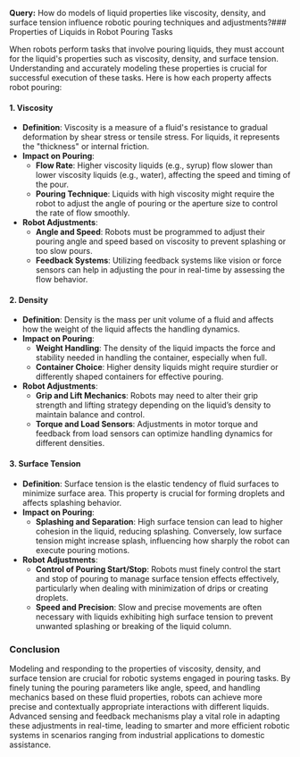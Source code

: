 **Query:** How do models of liquid properties like viscosity, density, and surface tension influence robotic pouring techniques and adjustments?### Properties of Liquids in Robot Pouring Tasks

When robots perform tasks that involve pouring liquids, they must account for the liquid's properties such as viscosity, density, and surface tension. Understanding and accurately modeling these properties is crucial for successful execution of these tasks. Here is how each property affects robot pouring:

#### 1. **Viscosity**
   - **Definition**: Viscosity is a measure of a fluid's resistance to gradual deformation by shear stress or tensile stress. For liquids, it represents the "thickness" or internal friction.
   - **Impact on Pouring**:
     - **Flow Rate**: Higher viscosity liquids (e.g., syrup) flow slower than lower viscosity liquids (e.g., water), affecting the speed and timing of the pour.
     - **Pouring Technique**: Liquids with high viscosity might require the robot to adjust the angle of pouring or the aperture size to control the rate of flow smoothly.
   - **Robot Adjustments**:
     - **Angle and Speed**: Robots must be programmed to adjust their pouring angle and speed based on viscosity to prevent splashing or too slow pours.
     - **Feedback Systems**: Utilizing feedback systems like vision or force sensors can help in adjusting the pour in real-time by assessing the flow behavior.

#### 2. **Density**
   - **Definition**: Density is the mass per unit volume of a fluid and affects how the weight of the liquid affects the handling dynamics.
   - **Impact on Pouring**:
     - **Weight Handling**: The density of the liquid impacts the force and stability needed in handling the container, especially when full.
     - **Container Choice**: Higher density liquids might require sturdier or differently shaped containers for effective pouring.
   - **Robot Adjustments**:
     - **Grip and Lift Mechanics**: Robots may need to alter their grip strength and lifting strategy depending on the liquid’s density to maintain balance and control.
     - **Torque and Load Sensors**: Adjustments in motor torque and feedback from load sensors can optimize handling dynamics for different densities.

#### 3. **Surface Tension**
   - **Definition**: Surface tension is the elastic tendency of fluid surfaces to minimize surface area. This property is crucial for forming droplets and affects splashing behavior.
   - **Impact on Pouring**:
     - **Splashing and Separation**: High surface tension can lead to higher cohesion in the liquid, reducing splashing. Conversely, low surface tension might increase splash, influencing how sharply the robot can execute pouring motions.
   - **Robot Adjustments**:
     - **Control of Pouring Start/Stop**: Robots must finely control the start and stop of pouring to manage surface tension effects effectively, particularly when dealing with minimization of drips or creating droplets.
     - **Speed and Precision**: Slow and precise movements are often necessary with liquids exhibiting high surface tension to prevent unwanted splashing or breaking of the liquid column.

### Conclusion

Modeling and responding to the properties of viscosity, density, and surface tension are crucial for robotic systems engaged in pouring tasks. By finely tuning the pouring parameters like angle, speed, and handling mechanics based on these fluid properties, robots can achieve more precise and contextually appropriate interactions with different liquids. Advanced sensing and feedback mechanisms play a vital role in adapting these adjustments in real-time, leading to smarter and more efficient robotic systems in scenarios ranging from industrial applications to domestic assistance.